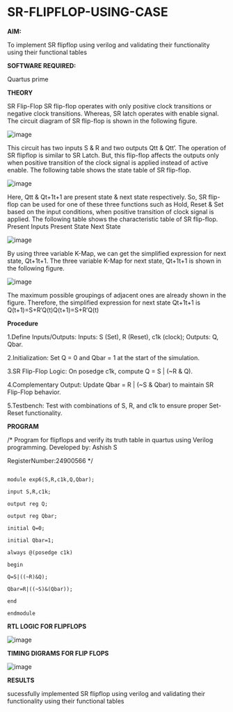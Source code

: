 # SR-FLIPFLOP-USING-CASE

**AIM:**

To implement  SR flipflop using verilog and validating their functionality using their functional tables

**SOFTWARE REQUIRED:**

Quartus prime

**THEORY**

SR Flip-Flop SR flip-flop operates with only positive clock transitions or negative clock transitions. Whereas, SR latch operates with enable signal. The circuit diagram of SR flip-flop is shown in the following figure.

![image](https://github.com/naavaneetha/SR-FLIPFLOP-USING-CASE/assets/154305477/0f710028-ad52-4d3e-9276-8714cf023a25)

 
This circuit has two inputs S & R and two outputs Qtt & Qtt’. The operation of SR flipflop is similar to SR Latch. But, this flip-flop affects the outputs only when positive transition of the clock signal is applied instead of active enable. The following table shows the state table of SR flip-flop.

![image](https://github.com/naavaneetha/SR-FLIPFLOP-USING-CASE/assets/154305477/dabfc4f4-87e3-4cbc-9472-f89ee1b5ed30)

 
Here, Qtt & Qt+1t+1 are present state & next state respectively. So, SR flip-flop can be used for one of these three functions such as Hold, Reset & Set based on the input conditions, when positive transition of clock signal is applied. The following table shows the characteristic table of SR flip-flop. Present Inputs Present State Next State

![image](https://github.com/naavaneetha/SR-FLIPFLOP-USING-CASE/assets/154305477/dd90d16c-aec5-4290-a586-e2346b1e9eb5)

 
By using three variable K-Map, we can get the simplified expression for next state, Qt+1t+1. The three variable K-Map for next state, Qt+1t+1 is shown in the following figure.

![image](https://github.com/naavaneetha/SR-FLIPFLOP-USING-CASE/assets/154305477/473efad6-d70b-4ca7-aeb7-898bbfca319f)

 
The maximum possible groupings of adjacent ones are already shown in the figure. Therefore, the simplified expression for next state Qt+1t+1 is Q(t+1)=S+R′Q(t)Q(t+1)=S+R′Q(t)

**Procedure**

1.Define Inputs/Outputs: Inputs: S (Set), R (Reset), c1k (clock); Outputs: Q, Qbar.

2.Initialization: Set Q = 0 and Qbar = 1 at the start of the simulation.

3.SR Flip-Flop Logic: On posedge c1k, compute Q = S | (~R & Q).

4.Complementary Output: Update Qbar = R | (~S & Qbar) to maintain SR Flip-Flop behavior.

5.Testbench: Test with combinations of S, R, and c1k to ensure proper Set-Reset functionality.


**PROGRAM**

/* Program for flipflops and verify its truth table in quartus using Verilog programming. Developed by: Ashish S

RegisterNumber:24900566
*/
```

module exp6(S,R,c1k,Q,Qbar);

input S,R,c1k;

output reg Q;

output reg Qbar;

initial Q=0;

initial Qbar=1;

always @(posedge c1k)

begin

Q=S|((~R)&Q);

Qbar=R|((~S)&(Qbar));

end

endmodule
```

**RTL LOGIC FOR FLIPFLOPS**

![image](https://github.com/user-attachments/assets/26ecb65c-9eb1-4f0a-821c-2113e6f7bfd8)


**TIMING DIGRAMS FOR FLIP FLOPS**

![image](https://github.com/user-attachments/assets/88e2419e-131e-43d6-9cbb-2d5371e4aef8)


**RESULTS**

sucessfully implemented SR flipflop using verilog and validating their functionality using their functional tables
